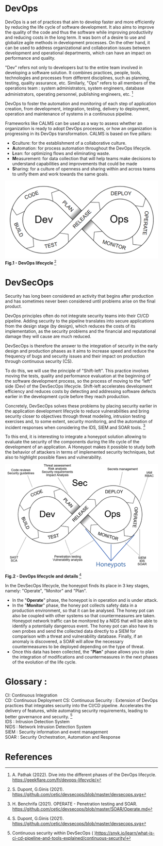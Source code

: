 # DevOps 

DevOps is a set of practices that aim to develop faster and more efficiently by reducing the life cycle of software development. It also aims to improve the quality of the code and thus the software while improving productivity and reducing costs in the long term.
It was born of a desire to use and globalize agile methods in development processes. On the other hand, it can be used to address organizational and collaboration issues between development and operational departments, which can have an impact on performance and quality.

"Dev" refers not only to developers but to the entire team involved in developing a software solution. It combines practices, people, tools, technologies and processes from different disciplines, such as planning, testing, quality assurance, etc. Similarly, "Ops" refers to all members of the operations team : system administrators, system engineers, database administrators, operating personnel, publishing engineers, etc. [^1]

DevOps to foster the automation and monitoring of each step of application creation, from development, integration, testing, delivery to deployment, operation and maintenance of systems in a continuous pipeline. 

Frameworks like CALMS can be used as a way to assess whether an organization is ready to adopt DevOps processes, or how an organization is progressing in its DevOps transformation. CALMS is based on five pillars:

* **C**culture: for the establishment of a collaborative culture.
* **A**utomation: for process automation throughout the DevOps lifecycle.
* **L**ean: for optimizing flows and eliminating waste.
* **M**easurement: for data collection that will help teams make decisions to understand capabilities and improvements that could be made
* **S**haring: for a culture of openness and sharing within and across teams to unify them and work towards the same goals.

![DevOps: Lifecycle](/IMAGES/DevOps.PNG)
<b> Fig.1 - DevOps lifecycle  </b> [^2]     

# DevSecOps

Security has long been considered an activity that begins after production and has sometimes never been considered until problems arise on the final product.

DevOps principles often do not integrate security teams into their CI/CD pipeline. Adding security to the pipeline translates into secure applications from the design stage (by design), which reduces the costs of its implementation, as the security problems and the financial and reputational damage they will cause are much reduced.

DevSecOps is therefore the answer to the integration of security in the early design and production phases as it aims to increase speed and reduce the frequency of bugs and security issues and their impact on production through continuous security (CS). 

To do this, we will use the principle of "Shift-left". This practice involves moving the tests, quality and performance evaluation at the beginning of the software development process, so the process of moving to the “left” side (Dev) of the DevSecOps lifecycle. Shift-left accelerates development efficiency and reduces costs by detecting and addressing software defects earlier in the development cycle before they reach production.

Concretely, DevSecOps solves these problems by placing security earlier in the application development lifecycle to reduce vulnerabilities and bring security closer to objectives through threat modeling, intrusion testing exercises and, to some extent, security monitoring, and the automation of incident responses when considering the IDS, SIEM and SOAR tools. [^3]

To this end, it is interesting to integrate a honeypot solution allowing to evaluate the security of the components during the life cycle of the development of an application. A Honeypot makes it possible to study both the behavior of attackers in terms of implemented security techniques, but also to highlight possible flaws and vulnerability.

![DevSecOps: Lifecycle](/IMAGES/DevSecOps.png)
<b> Fig.2 - DevOps lifecycle and details </b> [^2]     

In the DevSecOps lifecycle, the honeypot finds its place in 3 key stages, namely: "Operate", "Monitor" and "Plan".
* In the "**Operate**" phase, the honeypot is in operation and is under attack.
* In the "**Monitor**" phase, the honey pot collects safety data in a production environment, so that it can be analysed. The honey pot can also be coupled with other systems so that countermeasures are taken. Honeypot network traffic can be monitored by a NIDS that will be able to identify a potentially dangerous event. The honey pot can also have its own probes and send the collected data directly to a SIEM for comparison with a threat and vulnerability database. Finally, if an anomaly is discovered, a SOAR will allow the necessary countermeasures to be deployed depending on the type of threat. 
* Once this data has been collected, the "**Plan**" phase allows you to plan the integration of modifications and countermeasures in the next phases of the evolution of the life cycle.

# Glossary :
CI: Continuous Integration  
CD: Continuous Deployment
CS: Continuous Security : Extension of DevOps practices that integrates security into the CI/CD pipeline. Accelerates the delivery of features, while automating security requirements, leading to better governance and security. [^4]  
IDS : Intrusion Detection System  
NIDS : Network Intrusion Detection System  
SIEM : Security information and event management  
SOAR : Security Orchestration, Automation and Response  

# References
[^1]: A. Pathak (2022). Dive into the different phases of the DevOps lifecycle. https://geekflare.com/fr/devops-lifecycle/  
[^2]: S. Dupont, G.Ginis (2021). https://github.com/cetic/devsecops/blob/master/devsecops.svg  
[^3]: H. Benchrifa (2021). OPERATE - Penetration testing and SOAR. https://github.com/cetic/devsecops/blob/master/SOAR/Operate.md  
[^4]: Continuous security within DevSecOps ( )https://snyk.io/learn/what-is-ci-cd-pipeline-and-tools-explained/continuous-security/
